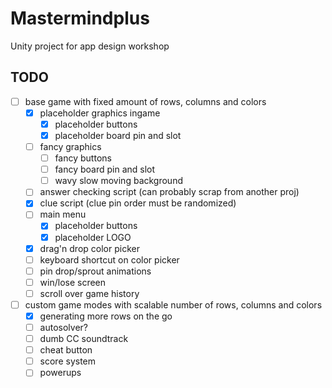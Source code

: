 # Mastermindplus
Unity project for app design workshop
## TODO 
- [ ] base game with fixed amount of rows, columns and colors
  - [x] placeholder graphics ingame
    - [x] placeholder buttons 
    - [x] placeholder board pin and slot
  - [ ] fancy graphics
    - [ ] fancy buttons 
    - [ ] fancy board pin and slot
    - [ ] wavy slow moving background
  - [ ] answer checking script (can probably scrap from another proj)
  - [x] clue script (clue pin order must be randomized)
  - [ ] main menu
    - [x] placeholder buttons 
    - [x] placeholder LOGO
  - [x] drag'n drop color picker
  - [ ] keyboard shortcut on color picker
  - [ ] pin drop/sprout animations
  - [ ] win/lose screen
  - [ ] scroll over game history
- [ ] custom game modes with scalable number of rows, columns and colors 
  - [x] generating more rows on the go 
  - [ ] autosolver?
  - [ ] dumb CC soundtrack
  - [ ] cheat button
  - [ ] score system
  - [ ] powerups 

